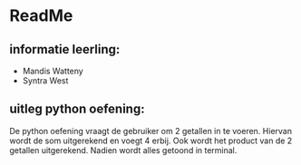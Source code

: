 # ReadMe
## informatie leerling:
* Mandis Watteny
* Syntra West

## uitleg python oefening:
De python oefening vraagt de gebruiker om 2 getallen in te voeren. Hiervan wordt de som uitgerekend en voegt 4 erbij. Ook wordt het product van de 2 getallen uitgerekend.
Nadien wordt alles getoond in terminal.